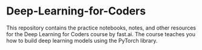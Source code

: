# Deep-Learning-for-Coders
This repository contains the practice notebooks, notes, and other resources for the Deep Learning for Coders course by fast.ai. The course teaches you how to build deep learning models using the PyTorch library.
